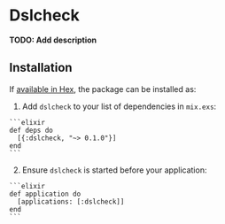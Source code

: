 # Dslcheck

**TODO: Add description**

## Installation

If [available in Hex](https://hex.pm/docs/publish), the package can be installed as:

  1. Add `dslcheck` to your list of dependencies in `mix.exs`:

    ```elixir
    def deps do
      [{:dslcheck, "~> 0.1.0"}]
    end
    ```

  2. Ensure `dslcheck` is started before your application:

    ```elixir
    def application do
      [applications: [:dslcheck]]
    end
    ```


